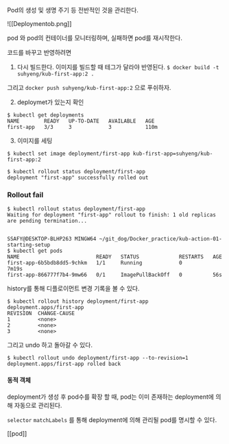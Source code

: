 
Pod의 생성 및 생명 주기 등 전반적인 것을 관리한다.

![[Deploymentob.png]]


pod 와 pod의 컨테이너를 모니터링하며, 실패하면 pod를 재시작한다. 

코드를 바꾸고 반영하려면 

1. 다시 빌드한다.  이미지를 빌드할 때 테그가 달라야 반영된다.
`$ docker build -t suhyeng/kub-first-app:2 .`

그리고 `docker push suhyeng/kub-first-app:2` 으로 푸쉬하자.

2. deploymet가 있는지 확인
```
$ kubectl get deployments
NAME        READY   UP-TO-DATE   AVAILABLE   AGE
first-app   3/3     3            3           110m
```

3. 이미지를 세팅

`$ kubectl set image deployment/first-app kub-first-app=suhyeng/kub-first-app:2`

```
$ kubectl rollout status deployment/first-app
deployment "first-app" successfully rolled out
```

###  Rollout fail

```
$ kubectl rollout status deployment/first-app
Waiting for deployment "first-app" rollout to finish: 1 old replicas are pending termination...


SSAFY@DESKTOP-BLHP263 MINGW64 ~/git_dog/Docker_practice/kub-action-01-starting-setup
$ kubectl get pods
NAME                         READY   STATUS             RESTARTS   AGE
first-app-6b5bdb8dd5-9chkm   1/1     Running            0          7m19s
first-app-866777f7b4-9mw66   0/1     ImagePullBackOff   0          56s
```


history를 통해 디플로이먼트 변경 기록을 볼 수 있다.
```
$ kubectl rollout history deployment/first-app
deployment.apps/first-app 
REVISION  CHANGE-CAUSE
1         <none>
2         <none>
3         <none>
```

그리고 undo 하고 돌아갈 수 있다.

```
$ kubectl rollout undo deployment/first-app --to-revision=1
deployment.apps/first-app rolled back
```

#### 동적 객체
deployment가 생성 후 pod수를 확장 할 때, pod는 이미 존재하는 deployment에 의해 자동으로 관리된다. 

`selector` `matchLabels` 를 통해 deployment에 의해 관리될 pod를 명시할 수 있다.






[[pod]]
